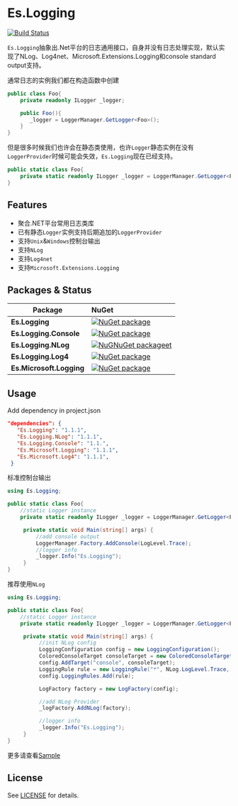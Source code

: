 # Es.Logging

[![Build Status](https://travis-ci.org/EsWork/Es.Logging.svg?branch=master)](https://travis-ci.org/EsWork/Es.Logging)

`Es.Logging`抽象出.Net平台的日志通用接口，自身并没有日志处理实现，默认实现了NLog、Log4net、Microsoft.Extensions.Logging和console standard output支持。

通常日志的实例我们都在构造函数中创建

```cs
public class Foo{
    private readonly ILogger _logger;

    public Foo(){
       _logger = LoggerManager.GetLogger<Foo>();
    }
}
```
但是很多时候我们也许会在静态类使用，也许`Logger`静态实例在没有`LoggerProvider`时候可能会失效，`Es.Logging`现在已经支持。

```cs
public static class Foo{
    private static readonly ILogger _logger = LoggerManager.GetLogger<Foo>();
}
```


Features
---

- 聚合.NET平台常用日志类库
- 已有静态`Logger`实例支持后期追加的`LoggerProvider`
- 支持`Unix`&`Windows`控制台输出
- 支持`NLog`
- 支持`Log4net`
- 支持`Microsoft.Extensions.Logging`



Packages & Status
---

Package  | NuGet         |
-------- | :------------ |
|**Es.Logging**|[![NuGet package](https://buildstats.info/nuget/Es.Logging)](https://www.nuget.org/packages/Es.Logging)
|**Es.Logging.Console**|[![NuGet package](https://buildstats.info/nuget/Es.Logging.Console)](https://www.nuget.org/packages/Es.Logging.Console)
|**Es.Logging.NLog**|[![NuGNuGet packageet](https://buildstats.info/nuget/Es.Logging.NLog)](https://www.nuget.org/packages/Es.Logging.NLog)
|**Es.Logging.Log4**|[![NuGet package](https://buildstats.info/nuget/Es.Logging.Log4)](https://www.nuget.org/packages/Es.Logging.Log4)
|**Es.Microsoft.Logging**|[![NuGet package](https://buildstats.info/nuget/Es.Microsoft.Logging)](https://www.nuget.org/packages/Es.Microsoft.Logging)


Usage
---
Add dependency in project.json
```json
"dependencies": {
   "Es.Logging": "1.1.1",
   "Es.Logging.NLog": "1.1.1",
   "Es.Logging.Console": "1.1.",
   "Es.Microsoft.Logging": "1.1.1",
   "Es.Microsoft.Log4": "1.1.1",
 }
```

 标准控制台输出

```cs
using Es.Logging;

public static class Foo{
    //static Logger instance
    private static readonly ILogger _logger = LoggerManager.GetLogger<Foo>();

     private static void Main(string[] args) {
         //add console output
         LoggerManager.Factory.AddConsole(LogLevel.Trace);
         //logger info
         _logger.Info("Es.Logging");
     }
}
```

 推荐使用`NLog`

```cs
using Es.Logging;

public static class Foo{
    //static Logger instance
    private static readonly ILogger _logger = LoggerManager.GetLogger<Foo>();

     private static void Main(string[] args) {
          //init NLog config
          LoggingConfiguration config = new LoggingConfiguration();
          ColoredConsoleTarget consoleTarget = new ColoredConsoleTarget();
          config.AddTarget("console", consoleTarget);
          LoggingRule rule = new LoggingRule("*", NLog.LogLevel.Trace, consoleTarget);
          config.LoggingRules.Add(rule);

          LogFactory factory = new LogFactory(config);

          //add NLog Provider
          _logFactory.AddNLog(factory);

          //logger info
          _logger.Info("Es.Logging");
     }
}
```


更多请查看[Sample](https://github.com/EsWork/Es.Logging/tree/master/src/Sample)

## License
See [LICENSE](https://github.com/EsWork/Es.Logging/tree/master/LICENSE) for details.
